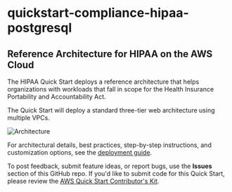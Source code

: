 # quickstart-compliance-hipaa-postgresql
## Reference Architecture for HIPAA on the AWS Cloud

The HIPAA Quick Start deploys a reference architecture that helps organizations with workloads that fall in scope for the Health Insurance Portability and Accountability Act.

The Quick Start will deploy a standard three-tier web architecture using multiple VPCs.

![Architecture](https://d0.awsstatic.com/partner-network/QuickStart/datasheets/hipaa-on-aws-architecture.png)

For architectural details, best practices, step-by-step instructions, and customization options, see the 
[deployment guide](https://fwd.aws/vd5pn).

To post feedback, submit feature ideas, or report bugs, use the **Issues** section of this GitHub repo.
If you'd like to submit code for this Quick Start, please review the [AWS Quick Start Contributor's Kit](https://aws-quickstart.github.io/). 
